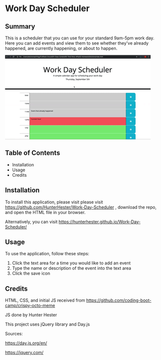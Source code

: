 # Work Day Scheduler

## Summary


This is a scheduler that you can use for your standard 9am-5pm work day. Here you can add events and view them to see whether they've already happened, are currently happening, or about to happen.

![A user clicks on slots on the color-coded calendar and edits the events.](./Assets/05-third-party-apis-homework-demo.gif)


## Table of Contents


* Installation
* Usage
* Credits


## Installation


To install this application, please visit please visit https://github.com/HunterHester/Work-Day-Scheduler , download the repo, and open the HTML file in your browser.


Alternatively, you can visit https://hunterhester.github.io/Work-Day-Scheduler/


## Usage


To use the application, follow these steps:

1. Click the text area for a time you would like to add an event
2. Type the name or description of the event into the text area
3. Click the save icon

## Credits


HTML, CSS, and initial JS received from https://github.com/coding-boot-camp/crispy-octo-meme


JS done by Hunter Hester


This project uses jQuery library and Day.js


Sources:

https://day.js.org/en/

https://jquery.com/
